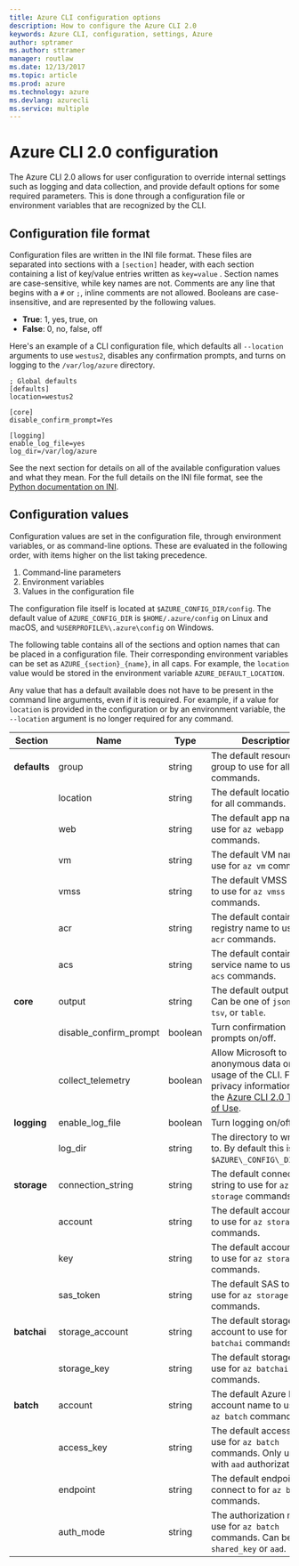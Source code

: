 ```yaml
---
title: Azure CLI configuration options
description: How to configure the Azure CLI 2.0
keywords: Azure CLI, configuration, settings, Azure
author: sptramer
ms.author: sttramer
manager: routlaw
ms.date: 12/13/2017
ms.topic: article
ms.prod: azure
ms.technology: azure
ms.devlang: azurecli
ms.service: multiple
---
```


# Azure CLI 2.0 configuration

The Azure CLI 2.0 allows for user configuration to override internal settings such as logging and data collection, and provide default options for
some required parameters. This is done through a configuration file or environment variables that are recognized by the CLI.

## Configuration file format

Configuration files are written in the INI file format. These files are separated into sections with a `[section]` header, with each 
section containing a list of key/value entries written as `key=value` . Section names are case-sensitive, while key names are not. 
Comments are any line that begins with a `#` or `;`, inline comments are not allowed. Booleans are case-insensitive, and are represented by the following values.

* __True__: 1, yes, true, on
* __False__: 0, no, false, off

Here's an example of a CLI configuration file, which defaults all `--location` arguments to use `westus2`, disables any confirmation prompts,
and turns on logging to the `/var/log/azure` directory.

```
; Global defaults
[defaults]
location=westus2

[core]
disable_confirm_prompt=Yes

[logging]
enable_log_file=yes
log_dir=/var/log/azure
```

See the next section for details on all of the available configuration values and what they mean. For the full details on the INI file format,
see the [Python documentation on INI](https://docs.python.org/3/library/configparser.html#supported-ini-file-structure).

## Configuration values

Configuration values are set in the configuration file, through environment variables, or as command-line options. These are evaluated in the following order, 
with items higher on the list taking precedence.

1. Command-line parameters
2. Environment variables
3. Values in the configuration file

The configuration file itself is located at `$AZURE_CONFIG_DIR/config`. The default value of `AZURE_CONFIG_DIR` is `$HOME/.azure/config` on Linux and macOS,
and `%USERPROFILE%\.azure\config` on Windows.

The following table contains all of the sections and option names that can be placed in a configuration file. Their corresponding
environment variables can be set as `AZURE_{section}_{name}`, in all caps. For example, the `location` value would be stored in the
environment variable `AZURE_DEFAULT_LOCATION`.

Any value that has a default available does not have to be present in the command line arguments, even if it is required. For example,
if a value for `location` is provided in the configuration or by an environment variable, the `--location` argument is no longer required
for any command.

| Section | Name      | Type | Description|
|---------|-----------|------|------------|
| __defaults__ | group | string | The default resource group to use for all commands. |
| | location | string | The default location to use for all commands. |
| | web | string | The default app name to use for `az webapp` commands. |
| | vm | string | The default VM name to use for `az vm` commands. |
| | vmss | string | The default VMSS name to use for  `az vmss` commands. |
| | acr | string | The default container registry name to use for `az acr` commands. |
| | acs | string | The default container service name to use for `az acs` commands. |  
| __core__ | output | string | The default output format. Can be one of `json`, `jsonc`, `tsv`, or `table`. |
| | disable\_confirm\_prompt | boolean | Turn confirmation prompts on/off. |
| | collect\_telemetry | boolean | Allow Microsoft to collect anonymous data on the usage of the CLI. For privacy information, see the [Azure CLI 2.0 Terms of Use](http://aka.ms/AzureCliLegal). |
| __logging__ | enable\_log\_file | boolean | Turn logging on/off. |
| | log\_dir | string | The directory to write logs to. By default this is `$AZURE\_CONFIG\_DIR/logs`. |
| __storage__ | connection\_string | string | The default connection string to use for `az storage` commands. |
| | account | string | The default account name to use for `az storage` commands. |
| | key | string | The default account key to use for `az storage` commands. | 
| | sas\_token | string | The default SAS token to use for `az storage` commands. |
| __batchai__ | storage\_account | string | The default storage account to use for `az batchai` commands. |
| | storage\_key | string | The default storage key to use for `az batchai` commands. |
| __batch__ | account | string | The default Azure Batch account name to use for `az batch` commands. |
| | access\_key | string | The default access key to use for `az batch` commands. Only used with `aad` authorization. |
| | endpoint | string | The default endpoint to connect to for `az batch` commands. |
| | auth\_mode | string | The authorization mode to use for `az batch` commands. Can be `shared_key` or `aad`. |


